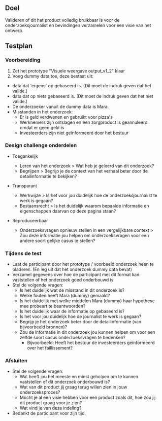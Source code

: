 
## Doel
Valideren of dit het product volledig bruikbaar is voor de onderzoeksjournalist en bevindingen verzamelen voor een visie van het ontwerp.

## Testplan

### Voorbereiding
1. Zet het prototype "Visuele weergave output_v1_2" klaar
2. Voeg dummy data toe, deze bestaat uit:
  * data dat 'ergens' op gebaseerd is. (Dit moet de indruk geven dat het valide.)
  * data dat op niets gebaseerd is. (Dit moet de indruk geven dat het niet valide.)
  * De onderzoeker vanuit de dummy data is Mara.
  * Misstanden in het onderzoek:
    * Er is geld verdwenen en gebruikt voor pizza's
    * Werknemers zijn ontslagen en een zorgproduct is geannuleerd omdat er geen geld is
    * Investeerders zijn niet geïnformeerd door het bestuur


### Design challenge onderdelen

- Toegankelijk
  * Leren van het onderzoek > Wat heb je geleerd van dit onderzoek?
  * Begrijpen > Begrijp je de context van het verhaal beter door de detailinformatie te bekijken?

- Transparant
  * Werkwijze > Is het voor jou duidelijk hoe de onderzoeksjournalist te werk is gegaan?
  * Bestaansrecht > Is het duidelijk waarom bepaalde informatie en eigenschappen daarvan op deze pagina staan?

- Reproduceerbaar
  * Onderzoeksvragen opnieuw stellen in een vergelijkbare context > Zou deze informatie jou helpen om onderzoeksvragen voor een andere soort gelijke casus te stellen?


<!-- 
- Aanvulbaar
  * Het project opnieuw openen > Je hebt een onderzoek gedaan en je komt nu terug. Hoe ga je deze weer terugvinden?
  * Aanpassen > Je moet wat aanpassen.
  * Toevoegen > Gebeurtenis toevoegen aan de lijst met gebeurtenissen.

- Ethische kant van de informatie
  * Exporteren definiëren > Je wil het onderzoek delen in een doorzoekbaar format, maar het is belangrijk dat je bepaalde bronnen niet meestuurt. -->



### Tijdens de test
* Laat de participant door het prototype / voorbeeld onderzoek heen te bladeren. (En leg uit dat het onderzoek dummy data bevat)
* Verzamel gegevens over hoe de participant met dit format kan vaststellen of het onderzoek goed onderbouwd is.
* Stel de volgende vragen:
  * Is het duidelijk wat de misstand in dit onderzoek is?
  * Welke fouten heeft Mara (dummy) gemaakt?
  * Is het duidelijk met welke middelen Mara (dummy) haar hypothese mee probeert te beantwoorden?
  * Is het duidelijk waar de informatie op gebaseerd is?
  * Is het voor jou duidelijk hoe de journalist te werk is gegaan?
  * Begrijp je het onderzoek beter door de detailinformatie (van bijvoorbeeld bronnen)?
  * Zou de informatie in dit onderzoek jou kunnen helpen om voor een zelfde soort casus onderzoeksvragen te bedenken?
    * Bijvoorbeeld: Heeft het bestuur de investeerders geïnformeerd over het faillissement?

### Afsluiten
* Stel de volgende vragen:
  * Wat heeft jou het meeste en minst geholpen om te kunnen vaststellen of dit onderzoek onderbouwd is?
  * Wat van dit product jij graag terug willen zien in jouw onderzoeksproces?
  * Mocht je al een visie hebben voor een product zoals dit, hoe zou jij dit product graag voor je zien?
  * Wat vind je van deze indeling?
* Bedankt de participant voor zijn tijd.

















<!--
  Bewijs:

Prototype 1
  - Toegankelijk
    * Leren van het onderzoek > Is dit leerzaam
    * Begrijpen > Begrijp je de context beter?

  - Transparant
    * Duidelijk welke informatie bij elkaar horen > Is het duidelijk welke informatie bij elkaar hoort?
    * Bestaansrecht > Is het duidelijk waarom deze informatie bestaat en toegevoegd is?

  - Reproduceerbaar
    * Onderzoeksvragen opnieuw stellen > Helpt dit jouw om onderzoeksvragen opnieuw te stellen?

Prototype 2
  - Aanvulbaar
    * Het project opnieuw openen > Je hebt een onderzoek gedaan en je komt nu terug. Hoe ga je deze weer terugvinden?
    * Aanpassen > Je moet wat aanpassen.
    * Toevoegen > Gebeurtenis toevoegen aan de lijst met gebeurtenissen.

  - Ethische kant van de informatie
    * Exporteren definiëren > Je wil het onderzoek delen in een doorzoekbaar format, maar het is belangrijk dat je bepaalde bronnen niet meestuurt.







  - Toegankelijk
  Het product moet het journalistieke onderzoek kunnen uitleggen en doorzoekbaar maken.

  Maar waarom zou je het onderzoek willen uitleggen?
  
  1. Zo dat de onderzoekjournalist er van kan leren. `En waarom wil deze persoon er van leren?`
    * Vanuit je eigen interesse.
    * Vanuit zelfreflectie.
    * Om inspiratie op te doen en beter te worden in het uitvoeren van het journalistieke onderzoek.

  Waarom doorzoekbaar?
  * Doorzoekbaarheid geeft de mogelijkheid om sneller bij de detailinformatie te komen. Dit bespaard tijd en helpt om de context beter te begrijpen.
    * Waarom is detailinformatie nodig? Om de context beter te begrijpen.
    * De gebruiker kan tijdbesparen door om bij detail informatie te komen. 
    

    * Verborgen informatie ???
    * Gemiste details ???
    * Patronen ???
    * Om de efficiëntie van de leesbaarheid te verbeteren.
    * Om een overzicht te houden welke onderdelen bij elkaar houden.
    * Om informatie terug te vinden.

    

  De lezer in geïnteresseerd in hoe het

  - Transparant
    Het product moet er voor zorgen dat de juiste informatie bij elkaar komt te staan en dat de informatie compleet wordt.

 -->





